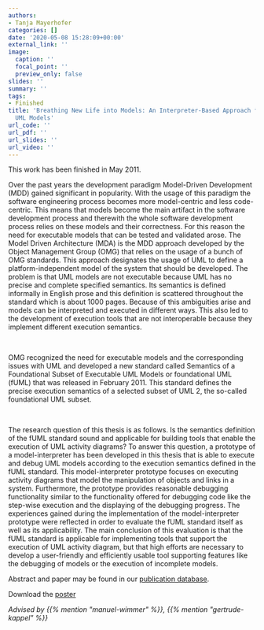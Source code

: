 ```yaml
---
authors:
- Tanja Mayerhofer
categories: []
date: '2020-05-08 15:28:09+00:00'
external_link: ''
image:
  caption: ''
  focal_point: ''
  preview_only: false
slides: ''
summary: ''
tags:
- Finished
title: 'Breathing New Life into Models: An Interpreter-Based Approach for Executing
  UML Models'
url_code: ''
url_pdf: ''
url_slides: ''
url_video: ''
---
```


This work has been finished in May 2011.

Over the past years the development paradigm Model-Driven Development (MDD) gained significant in popularity. With the usage of this paradigm the software engineering process becomes more model-centric and less code-centric. This means that models become the main artifact in the software development process and therewith the whole software development process relies on these models and their correctness. For this reason the need for executable models that can be tested and validated arose. The Model Driven Architecture (MDA) is the MDD approach developed by the Object Management Group (OMG) that relies on the usage of a bunch of OMG standards. This approach designates the usage of UML to define a platform-independent model of the system that should be developed. The problem is that UML models are not executable because UML has no precise and complete specified semantics. Its semantics is defined informally in English prose and this definition is scattered throughout the standard which is about 1000 pages. Because of this ambiguities arise and models can be interpreted and executed in different ways. This also led to the development of execution tools that are not interoperable because they implement different execution semantics.

&nbsp;

OMG recognized the need for executable models and the corresponding issues with UML and developed a new standard called Semantics of a Foundational Subset of Executable UML Models or foundational UML (fUML) that was released in February 2011. This standard defines the precise execution semantics of a selected subset of UML 2, the so-called foundational UML subset.

&nbsp;

The research question of this thesis is as follows. Is the semantics definition of the fUML standard sound and applicable for building tools that enable the execution of UML activity diagrams? To answer this question, a prototype of a model-interpreter has been developed in this thesis that is able to execute and debug UML models according to the execution semantics defined in the fUML standard. This model-interpreter prototype focuses on executing activity diagrams that model the manipulation of objects and links in a system. Furthermore, the prototype provides reasonable debugging functionality similar to the functionality offered for debugging code like the step-wise execution and the displaying of the debugging progress. The experiences gained during the implementation of the model-interpreter prototype were reflected in order to evaluate the fUML standard itself as well as its applicability. The main conclusion of this evaluation is that the fUML standard is applicable for implementing tools that support the execution of UML activity diagram, but that high efforts are necessary to develop a user-friendly and efficiently usable tool supporting features like the debugging of models or the execution of incomplete models.

Abstract and paper may be found in our <a class="external" href="http://publik.tuwien.ac.at/showentry.php?ID=196765&amp;lang=2">publication database</a>.

 Download the [poster](https://www.big.tuwien.ac.at/app/uploads/2016/10/Mayerhofer_poster.pdf)

*Advised by {{% mention "manuel-wimmer" %}}, {{% mention "gertrude-kappel" %}}*